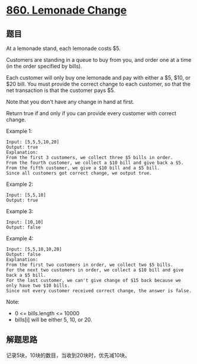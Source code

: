 # [860. Lemonade Change](https://leetcode.com/problems/lemonade-change/)

## 题目
At a lemonade stand, each lemonade costs $5. 

Customers are standing in a queue to buy from you, and order one at a time (in the order specified by bills).

Each customer will only buy one lemonade and pay with either a $5, $10, or $20 bill.  You must provide the correct change to each customer, so that the net transaction is that the customer pays $5.

Note that you don't have any change in hand at first.

Return true if and only if you can provide every customer with correct change.

 

Example 1:
```text
Input: [5,5,5,10,20]
Output: true
Explanation: 
From the first 3 customers, we collect three $5 bills in order.
From the fourth customer, we collect a $10 bill and give back a $5.
From the fifth customer, we give a $10 bill and a $5 bill.
Since all customers got correct change, we output true.
```
Example 2:
```text
Input: [5,5,10]
Output: true
```
Example 3:
```text
Input: [10,10]
Output: false
```
Example 4:
```text
Input: [5,5,10,10,20]
Output: false
Explanation: 
From the first two customers in order, we collect two $5 bills.
For the next two customers in order, we collect a $10 bill and give back a $5 bill.
For the last customer, we can't give change of $15 back because we only have two $10 bills.
Since not every customer received correct change, the answer is false.
```
 

Note:

- 0 <= bills.length <= 10000
- bills[i] will be either 5, 10, or 20.

## 解题思路
记录5块，10块的数目，当收到20块时，优先减10块。
